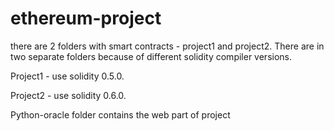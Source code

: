# ethereum-project
there are 2 folders with smart contracts - project1 and project2. There are in two separate folders because of different solidity compiler versions.  

Project1 - use solidity 0.5.0.  

Project2 - use solidity 0.6.0.  

Python-oracle folder contains the web part of project

